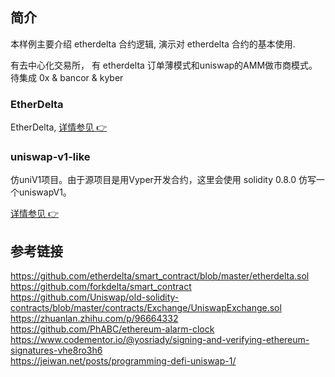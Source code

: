 ## 简介
本样例主要介绍 etherdelta 合约逻辑, 演示对 etherdelta 合约的基本使用.

有去中心化交易所， 有 etherdelta 订单薄模式和uniswap的AMM做市商模式。
待集成 0x & bancor & kyber

### EtherDelta

EtherDelta, [详情参见 :point_right:](./EtherDelta/README.md)

### uniswap-v1-like

仿uniV1项目。由于源项目是用Vyper开发合约，这里会使用 solidity 0.8.0 仿写一个uniswapV1。

[详情参见 :point_right:](./uniswap-v1-like/README.md)

## 参考链接

https://github.com/etherdelta/smart_contract/blob/master/etherdelta.sol
https://github.com/forkdelta/smart_contract   
https://github.com/Uniswap/old-solidity-contracts/blob/master/contracts/Exchange/UniswapExchange.sol
https://zhuanlan.zhihu.com/p/96664332
https://github.com/PhABC/ethereum-alarm-clock 
https://www.codementor.io/@yosriady/signing-and-verifying-ethereum-signatures-vhe8ro3h6   
https://jeiwan.net/posts/programming-defi-uniswap-1/  
